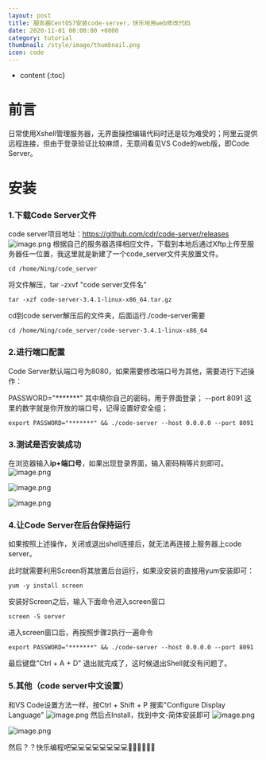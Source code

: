 ```yaml
---
layout: post
title: 服务器CentOS7安装code-server，快乐地用web修改代码
date: 2020-11-01 00:00:00 +0800
category: tutorial
thumbnail: /style/image/thumbnail.png
icon: code
---
```


* content
{:toc}

# 前言
日常使用Xshell管理服务器，无界面操控编辑代码时还是较为难受的；阿里云提供远程连接，但由于登录验证比较麻烦，无意间看见VS Code的web版，即Code Server。

# 安装
### 1.下载Code Server文件
code server项目地址：https://github.com/cdr/code-server/releases
![image.png](http://47.92.138.251/upload/2020/06/image-0e507a3b215f4a12943316a43dab0043.png)
根据自己的服务器选择相应文件，下载到本地后通过Xftp上传至服务器任一位置，我这里就是新建了一个code_server文件夹放置文件。
```language
cd /home/Ning/code_server
```
将文件解压，tar -zxvf "code server文件名"
```language
tar -xzf code-server-3.4.1-linux-x86_64.tar.gz
```
cd到code server解压后的文件夹，后面运行./code-server需要
```language
cd /home/Ning/code_server/code-server-3.4.1-linux-x86_64
```

### 2.进行端口配置
Code Server默认端口号为8080，如果需要修改端口号为其他，需要进行下述操作：

PASSWORD="*******"   其中填你自己的密码，用于界面登录；
--port 8091 这里的数字就是你开放的端口号，记得设置好安全组；
```language
export PASSWORD="*******" && ./code-server --host 0.0.0.0 --port 8091
```

### 3.测试是否安装成功
在浏览器输入**ip+端口号**，如果出现登录界面，输入密码稍等片刻即可。
![image.png](http://47.92.138.251/upload/2020/06/image-ac285cb2d2d9414a8b8e2fd41797f98f.png)

![image.png](http://47.92.138.251/upload/2020/06/image-bf99594fda884707b62f846946b920a0.png)

![image.png](http://47.92.138.251/upload/2020/06/image-0408728818fc43b9af49a6057cc664ff.png)

### 4.让Code Server在后台保持运行
如果按照上述操作，关闭或退出shell连接后，就无法再连接上服务器上code server。

此时就需要利用Screen将其放置后台运行，如果没安装的直接用yum安装即可：
```language
yum -y install screen
```
安装好Screen之后，输入下面命令进入screen窗口
```language
screen -S server
```

进入screen窗口后，再按照步骤2执行一遍命令
```language
export PASSWORD="*******" && ./code-server --host 0.0.0.0 --port 8091
```
最后键盘"Ctrl + A + D" 退出就完成了，这时候退出Shell就没有问题了。

### 5.其他（code server中文设置）
和VS Code设置方法一样，按Ctrl + Shift + P
搜索"Configure Display Language"
![image.png](http://47.92.138.251/upload/2020/06/image-db5b46eec4b74c568c42055f60ab1b3e.png)
然后点Install，找到中文-简体安装即可
![image.png](http://47.92.138.251/upload/2020/06/image-2e6e11f9882f4c19862de4799c4f2182.png)

![image.png](http://47.92.138.251/upload/2020/06/image-393f536763394069ac8f746615bd6c3f.png)



然后？？快乐编程吧💻💻💻💻💻💻💻💻🎉🎉🎉🎉🎉🎉